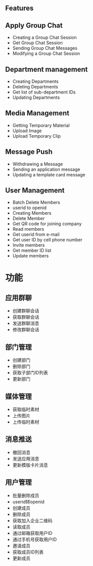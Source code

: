 ## Features
## Apply Group Chat
- Creating a Group Chat Session
- Get Group Chat Session
- Sending Group Chat Messages
- Modifying a Group Chat Session
## Department management
- Creating Departments
- Deleting Departments
- Get list of sub-department IDs
- Updating Departments
## Media Management
- Getting Temporary Material
- Upload Image
- Upload Temporary Clip
## Message Push
- Withdrawing a Message
- Sending an application message
- Updating a template card message
## User Management
- Batch Delete Members
- userid to openid
- Creating Members
- Delete Member
- Get QR code for joining company
- Read members
- Get userid from e-mail
- Get user ID by cell phone number
- Invite members
- Get member ID list
- Update members

# 功能
## 应用群聊
- 创建群聊会话
- 获取群聊会话
- 发送群聊消息
- 修改群聊会话
## 部门管理
- 创建部门
- 删除部门
- 获取子部门ID列表
- 更新部门
## 媒体管理
- 获取临时素材
- 上传图片
- 上传临时素材
## 消息推送
- 撤回消息
- 发送应用消息
- 更新模版卡片消息
## 用户管理
- 批量删除成员
- userid转openid
- 创建成员
- 删除成员
- 获取加入企业二维码
- 读取成员
- 通过邮箱获取用户ID
- 通过手机号获取用户ID
- 邀请成员
- 获取成员ID列表
- 更新成员




